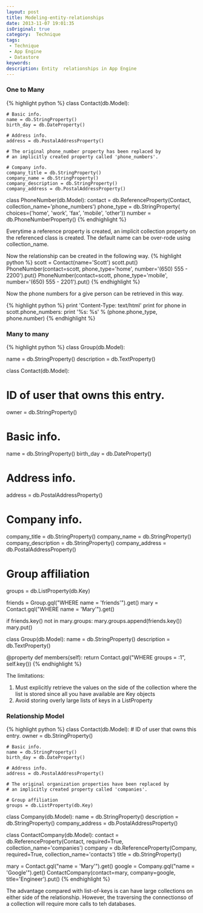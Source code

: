 ```yaml
---
layout: post
title: Modeling-entity-relationships
date: 2013-11-07 19:01:35
isOriginal: true
category:  Technique
tags:
 - Technique
 - App Engine
 - Datastore
keywords: 
description: Entity  relationships in App Engine
---
```


### One to Many

{% highlight python %}
class Contact(db.Model):

    # Basic info.
    name = db.StringProperty()
    birth_day = db.DateProperty()

    # Address info.
    address = db.PostalAddressProperty()

    # The original phone_number property has been replaced by
    # an implicitly created property called 'phone_numbers'.

    # Company info.
    company_title = db.StringProperty()
    company_name = db.StringProperty()
    company_description = db.StringProperty()
    company_address = db.PostalAddressProperty()

class PhoneNumber(db.Model):
    contact = db.ReferenceProperty(Contact,
                                   collection_name='phone_numbers')
    phone_type = db.StringProperty(
        choices=('home', 'work', 'fax', 'mobile', 'other'))
    number = db.PhoneNumberProperty()
{% endhighlight  %}

Everytime a reference property is created, an implicit collection property on the referenced class is created. The default name can be over-rode using collection_name. 

Now the relationship can be created in the following way.
{% highlight python %}
scott = Contact(name='Scott')
scott.put()
PhoneNumber(contact=scott,
            phone_type='home',
            number='(650) 555 - 2200').put()
PhoneNumber(contact=scott,
            phone_type='mobile',
            number='(650) 555 - 2201').put()
{% endhighlight  %}

Now  the phone numbers for a give person can be retrieved in this way.

{% highlight python %}
print 'Content-Type: text/html'
print
for phone in scott.phone_numbers:
    print '%s: %s' % (phone.phone_type, phone.number)
{% endhighlight  %}

### Many to many

{% highlight python %}
class Group(db.Model):

  name = db.StringProperty()
  description = db.TextProperty()

class Contact(db.Model):
  # ID of user that owns this entry.
  owner = db.StringProperty()

  # Basic info.
  name = db.StringProperty()
  birth_day = db.DateProperty()

  # Address info.
  address = db.PostalAddressProperty()

  # Company info.
  company_title = db.StringProperty()
  company_name = db.StringProperty()
  company_description = db.StringProperty()
  company_address = db.PostalAddressProperty()

  # Group affiliation
  groups = db.ListProperty(db.Key)

friends = Group.gql("WHERE name = 'friends'").get()
mary = Contact.gql("WHERE name = 'Mary'").get()

if friends.key() not in mary.groups:
   mary.groups.append(friends.key())
   mary.put()

class Group(db.Model):
   name = db.StringProperty()
   description = db.TextProperty()

   @property
   def members(self):
      return Contact.gql("WHERE groups = :1", self.key())
{% endhighlight  %}

The limitations:

1. Must explicitly retrieve the values on the side of the collection where the list is stored since all you have available are Key objects
2. Avoid storing overly large lists of keys in a ListProperty

### Relationship Model

{% highlight python %}
class Contact(db.Model):
    # ID of user that owns this entry.
    owner = db.StringProperty()

    # Basic info.
    name = db.StringProperty()
    birth_day = db.DateProperty()

    # Address info.
    address = db.PostalAddressProperty()

    # The original organization properties have been replaced by
    # an implicitly created property called 'companies'. 

    # Group affiliation
    groups = db.ListProperty(db.Key)

class Company(db.Model):
    name = db.StringProperty()
    description = db.StringProperty()
    company_address = db.PostalAddressProperty()

class ContactCompany(db.Model):
    contact = db.ReferenceProperty(Contact,
                                   required=True,
                                   collection_name='companies')
    company = db.ReferenceProperty(Company,
                                   required=True,
                                   collection_name='contacts')
    title = db.StringProperty()

mary = Contact.gql("name = 'Mary'").get()
google = Company.gql("name = 'Google'").get()
ContactCompany(contact=mary,
               company=google,
               title='Engineer').put()
{% endhighlight  %}

The advantage compared with list-of-keys is can have large collections on either side of the relationship. However, the traversing the connectionso of a collection will require more calls to teh databases.


